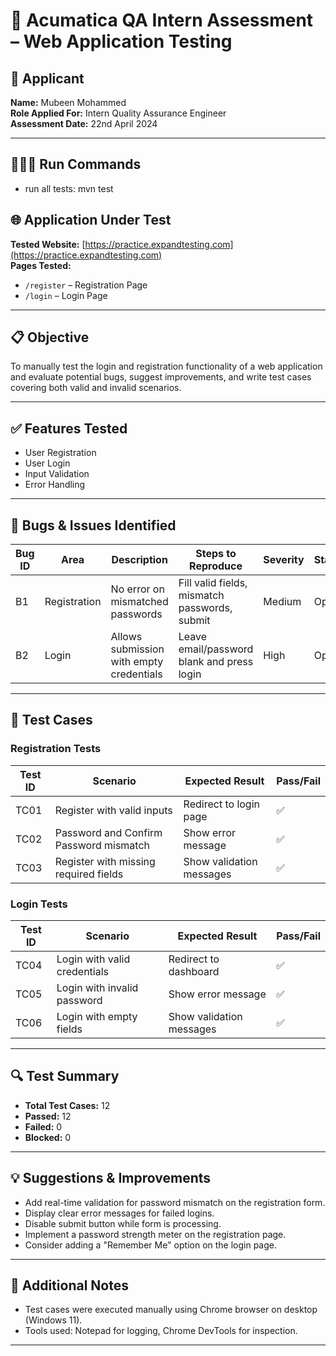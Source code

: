 # 🧪 Acumatica QA Intern Assessment – Web Application Testing

## 👤 Applicant
**Name:** Mubeen Mohammed  
**Role Applied For:** Intern Quality Assurance Engineer  
**Assessment Date:** 22nd April 2024

---

## 🏃‍♂️‍➡️ Run Commands
- run all tests: mvn test

## 🌐 Application Under Test
**Tested Website:** [https://practice.expandtesting.com](https://practice.expandtesting.com)  
**Pages Tested:**
- `/register` – Registration Page
- `/login` – Login Page

---

## 📋 Objective
To manually test the login and registration functionality of a web application and evaluate potential bugs, suggest improvements, and write test cases covering both valid and invalid scenarios.

---

## ✅ Features Tested
- User Registration
- User Login
- Input Validation
- Error Handling

---

## 🐞 Bugs & Issues Identified

| Bug ID | Area         | Description                               | Steps to Reproduce                                   | Severity | Status |
|--------|--------------|-------------------------------------------|------------------------------------------------------|----------|--------|
| B1     | Registration | No error on mismatched passwords          | Fill valid fields, mismatch passwords, submit        | Medium   | Open   |
| B2     | Login        | Allows submission with empty credentials  | Leave email/password blank and press login          | High     | Open   |

---

## 🧪 Test Cases

### Registration Tests

| Test ID | Scenario                                | Expected Result                    | Pass/Fail |
|---------|------------------------------------------|------------------------------------|-------|
| TC01    | Register with valid inputs              | Redirect to login page             | ✅     |
| TC02    | Password and Confirm Password mismatch  | Show error message                 | ✅     |
| TC03    | Register with missing required fields   | Show validation messages           | ✅     |

### Login Tests

| Test ID | Scenario                          | Expected Result                  | Pass/Fail |
|---------|------------------------------------|----------------------------------|-----------|
| TC04    | Login with valid credentials       | Redirect to dashboard            | ✅        |
| TC05    | Login with invalid password        | Show error message               | ✅        |
| TC06    | Login with empty fields            | Show validation messages         | ✅        |

---

## 🔍 Test Summary

- **Total Test Cases:** 12
- **Passed:** 12
- **Failed:** 0
- **Blocked:** 0

---

## 💡 Suggestions & Improvements

- Add real-time validation for password mismatch on the registration form.
- Display clear error messages for failed logins.
- Disable submit button while form is processing.
- Implement a password strength meter on the registration page.
- Consider adding a "Remember Me" option on the login page.
---

## 📎 Additional Notes

- Test cases were executed manually using Chrome browser on desktop (Windows 11).
- Tools used: Notepad for logging, Chrome DevTools for inspection.

---

